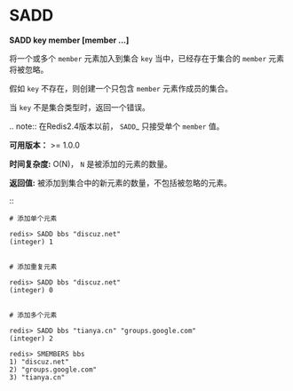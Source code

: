 # SADD


**SADD key member [member ...]**

将一个或多个 ``member`` 元素加入到集合 ``key`` 当中，已经存在于集合的 ``member`` 元素将被忽略。

假如 ``key`` 不存在，则创建一个只包含 ``member`` 元素作成员的集合。

当 ``key`` 不是集合类型时，返回一个错误。

.. note:: 在Redis2.4版本以前， `SADD`_ 只接受单个 ``member`` 值。

**可用版本：**
    >= 1.0.0

**时间复杂度:**
    O(N)， ``N`` 是被添加的元素的数量。

**返回值:**
    被添加到集合中的新元素的数量，不包括被忽略的元素。

::

    # 添加单个元素

    redis> SADD bbs "discuz.net"
    (integer) 1


    # 添加重复元素 

    redis> SADD bbs "discuz.net"
    (integer) 0


    # 添加多个元素

    redis> SADD bbs "tianya.cn" "groups.google.com"
    (integer) 2

    redis> SMEMBERS bbs
    1) "discuz.net"
    2) "groups.google.com"
    3) "tianya.cn"

